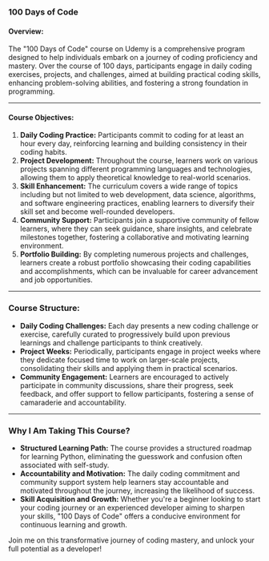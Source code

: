 ### 100 Days of Code

#### Overview:

The "100 Days of Code" course on Udemy is a comprehensive program designed to help individuals embark on a journey of coding proficiency and mastery. Over the course of 100 days, participants engage in daily coding exercises, projects, and challenges, aimed at building practical coding skills, enhancing problem-solving abilities, and fostering a strong foundation in programming.

---
#### Course Objectives:

1. **Daily Coding Practice:** Participants commit to coding for at least an hour every day, reinforcing learning and building consistency in their coding habits.
2. **Project Development:** Throughout the course, learners work on various projects spanning different programming languages and technologies, allowing them to apply theoretical knowledge to real-world scenarios.
3. **Skill Enhancement:** The curriculum covers a wide range of topics including but not limited to web development, data science, algorithms, and software engineering practices, enabling learners to diversify their skill set and become well-rounded developers.
4. **Community Support:** Participants join a supportive community of fellow learners, where they can seek guidance, share insights, and celebrate milestones together, fostering a collaborative and motivating learning environment.
5. **Portfolio Building:** By completing numerous projects and challenges, learners create a robust portfolio showcasing their coding capabilities and accomplishments, which can be invaluable for career advancement and job opportunities.

---
### Course Structure:

- **Daily Coding Challenges:** Each day presents a new coding challenge or exercise, carefully curated to progressively build upon previous learnings and challenge participants to think creatively.
- **Project Weeks:** Periodically, participants engage in project weeks where they dedicate focused time to work on larger-scale projects, consolidating their skills and applying them in practical scenarios.
- **Community Engagement:** Learners are encouraged to actively participate in community discussions, share their progress, seek feedback, and offer support to fellow participants, fostering a sense of camaraderie and accountability.

---
### Why I Am Taking This Course?

- **Structured Learning Path:** The course provides a structured roadmap for learning Python, eliminating the guesswork and confusion often associated with self-study.
- **Accountability and Motivation:** The daily coding commitment and community support system help learners stay accountable and motivated throughout the journey, increasing the likelihood of success.
- **Skill Acquisition and Growth:** Whether you're a beginner looking to start your coding journey or an experienced developer aiming to sharpen your skills, "100 Days of Code" offers a conducive environment for continuous learning and growth.

Join me on this transformative journey of coding mastery, and unlock your full potential as a developer!